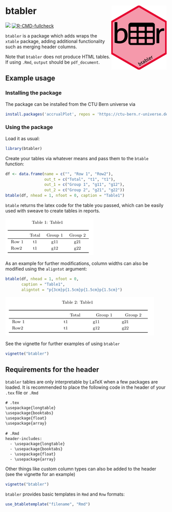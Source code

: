 
<!-- README.md is generated from README.Rmd. Please edit that file -->

# btabler <img src='man/figures/sticker.png' align="right" height="200">

[![](https://img.shields.io/badge/dev%20version-0.0.2-blue.svg)](https://github.com/CTU-Bern/btabler)
[![R-CMD-fullcheck](https://github.com/CTU-Bern/btabler/actions/workflows/R-CMD-full.yaml/badge.svg)](https://github.com/CTU-Bern/btabler/actions/workflows/R-CMD-full.yaml)

`btabler` is a package which adds wraps the `xtable` package, adding
additional functionality such as merging header columns.

Note that `btabler` does not produce HTML tables. If using `.Rmd`,
`output` should be `pdf_document`.

## Example usage

### Installing the package

The package can be installed from the CTU Bern universe via

``` r
install.packages('accrualPlot', repos = 'https://ctu-bern.r-universe.dev')
```

### Using the package

Load it as usual:

``` r
library(btabler)
```

Create your tables via whatever means and pass them to the `btable`
function:

``` r
df <- data.frame(name = c("", "Row 1", "Row2"),
                 out_t = c("Total", "t1", "t1"),
                 out_1 = c("Group 1", "g11", "g12"), 
                 out_2 = c("Group 2", "g21", "g22"))
btable(df, nhead = 1, nfoot = 0, caption = "Table1")
```

`btable` returns the latex code for the table you passed, which can be
easily used with sweave to create tables in reports.

![](man/figures/basic.png)<!-- -->

As an example for further modifications, column widths can also be
modified using the `aligntot` argument:

``` r
btable(df, nhead = 1, nfoot = 0, 
       caption = "Table1", 
       aligntot = "p{3cm}p{1.5cm}p{1.5cm}p{1.5cm}")
```

![](man/figures/aligntot_width.png)<!-- -->

See the vignette for further examples of using `btabler`

``` r
vignette("btabler")
```

## Requirements for the header

`btabler` tables are only interpretable by LaTeX when a few packages are
loaded. It is recommended to place the following code in the header of
your `.tex` file or `.Rmd`

    # .tex
    \usepackage{longtable}
    \usepackage{booktabs}
    \usepackage{float}
    \usepackage{array}
    
    # .Rmd
    header-includes:
      - \usepackage{longtable}
      - \usepackage{booktabs}
      - \usepackage{float}
      - \usepackage{array}

Other things like custom column types can also be added to the header
(see the vignette for an example)

``` r
vignette("btabler")
```

`btabler` provides basic templates in `Rmd` and `Rnw` formats:

``` r
use_btabletemplate("filename", "Rmd")
```
